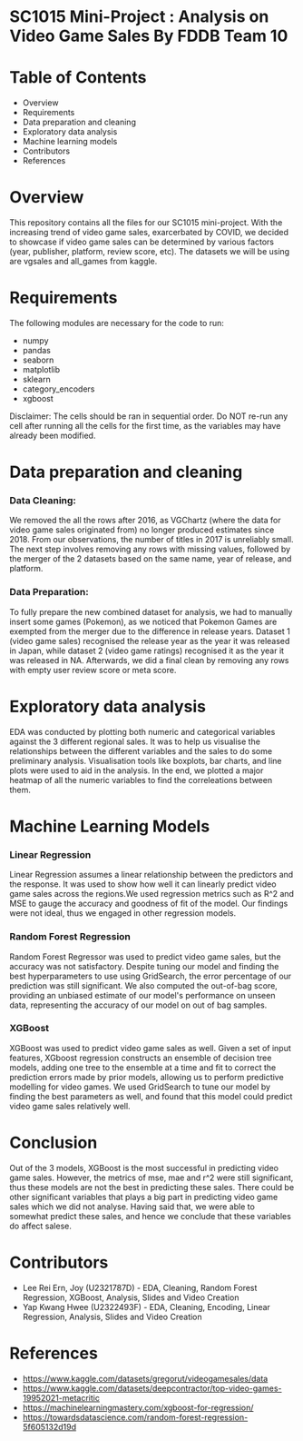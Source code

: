 # SC1015 Mini-Project :  Analysis on Video Game Sales By FDDB Team 10

# Table of Contents 
- Overview
- Requirements 
- Data preparation and cleaning
- Exploratory data analysis
- Machine learning models
- Contributors
- References

# Overview
This repository contains all the files for our SC1015 mini-project. With the increasing trend of video game sales, exarcerbated by COVID, we decided to showcase if video game sales can be determined by various factors (year, publisher, platform, review score, etc). The datasets we will be using are vgsales and all_games from kaggle.

# Requirements
The following modules are necessary for the code to run:
- numpy
- pandas
- seaborn
- matplotlib
- sklearn
- category_encoders
- xgboost

Disclaimer: The cells should be ran in sequential order. Do NOT re-run any cell after running all the cells for the first time, as the variables may have already been modified.

# Data preparation and cleaning
### Data Cleaning:
We removed the all the rows after 2016, as VGChartz (where the data for video game sales originated from) no longer produced estimates since 2018. From our observations, the number of titles in 2017 is unreliably small.
The next step involves removing any rows with missing values, followed by the merger of the 2 datasets based on the same name, year of release, and platform.

### Data Preparation:
To fully prepare the new combined dataset for analysis, we had to manually insert some games (Pokemon), as we noticed that Pokemon Games are exempted from the merger due to the difference in release years. Dataset 1 (video game sales) recognised the release year as the year it was released in Japan, while dataset 2 (video game ratings) recognised it as the year it was released in NA. Afterwards, we did a final clean by removing any rows with empty user review score or meta score. 

# Exploratory data analysis
EDA was conducted by plotting both numeric and categorical variables against the 3 different regional sales. It was to help us visualise the relationships between the different variables and the sales to do some preliminary analysis. Visualisation tools like boxplots, bar charts, and line plots were used to aid in the analysis. In the end, we plotted a major heatmap of all the numeric variables to find the correleations between them.

# Machine Learning Models
### Linear Regression
Linear Regression assumes a linear relationship between the predictors and the response. It was used to show how well it can linearly predict video game sales across the regions.We used regression metrics such as R^2 and MSE to gauge the accuracy and goodness of fit of the model. Our findings were not ideal, thus we engaged in other regression models.

### Random Forest Regression
Random Forest Regressor was used to predict video game sales, but the accuracy was not satisfactory. Despite tuning our model and finding the best hyperparameters to use using GridSearch, the error percentage of our prediction was still significant. We also computed the out-of-bag score, providing an unbiased estimate of our model's performance on unseen data, representing the accuracy of our model on out of bag samples.

### XGBoost
XGBoost was used to predict video game sales as well. Given a set of input features, XGboost regression constructs an ensemble of decision tree models, adding one tree to the ensemble at a time and fit to correct the prediction errors made by prior models, allowing us to perform predictive modelling for video games. We used GridSearch to tune our model by finding the best parameters as well, and found that this model could predict video game sales relatively well. 

# Conclusion
Out of the 3 models, XGBoost is the most successful in predicting video game sales. However, the metrics of mse, mae and r^2 were still significant, thus these models are not the best in predicting these sales. There could be other significant variables that plays a big part in predicting video game sales which we did not analyse. Having said that, we were able to somewhat predict these sales, and hence we conclude that these variables do affect salese.

# Contributors
- Lee Rei Ern, Joy (U2321787D) - EDA, Cleaning, Random Forest Regression, XGBoost, Analysis, Slides and Video Creation
- Yap Kwang Hwee (U2322493F) - EDA, Cleaning, Encoding, Linear Regression, Analysis, Slides and Video Creation

# References
- https://www.kaggle.com/datasets/gregorut/videogamesales/data
- https://www.kaggle.com/datasets/deepcontractor/top-video-games-19952021-metacritic
- https://machinelearningmastery.com/xgboost-for-regression/
- https://towardsdatascience.com/random-forest-regression-5f605132d19d
